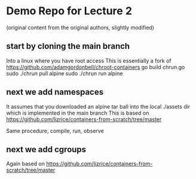 # Demo Repo for Lecture 2
(original content from the original authors, slightly modified)

## start by cloning the main branch 
Into a linux where you have root access
This is essentially a fork of https://github.com/adamgordonbell/chroot-containers
go build chrun.go
sudo ./chrun pull alpine
sudo ./chrun run alpine

## next we add namespaces
It assumes that you downloaded an alpine tar ball into the local ./assets dir which is implemented in the main branch
This is based on https://github.com/lizrice/containers-from-scratch/tree/master

Same procedure, compile, run, observe

## next we add cgroups
Again based on https://github.com/lizrice/containers-from-scratch/tree/master
